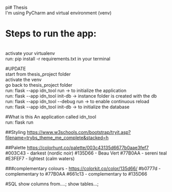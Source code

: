 pi# Thesis 
<br> I'm using PyCharm and virtual environment (venv)
# Steps to run the app:
<br> activate your virtualenv
<br> run: pip install -r requirements.txt in your terminal

#UPDATE
<br>start from thesis_project folder
<br> activate the venv
<br> go back to thesis_project folder
<br> run: flask --app idn_tool run -> to initialize the application
<br> run: flask --app idn_tool init-db -> instance folder is created with the db
<br> run: flask --app idn_tool --debug run -> to enable continuous reload
<br> run: flask --app idn_tool init-db -> to initialize the database

#What is this
An application called idn_tool
<br> run: flask run


##Styling
https://www.w3schools.com/bootstrap/tryit.asp?filename=trybs_theme_me_complete&stacked=h

##Palette
https://colorhunt.co/palette/003c43135d6677b0aae3fef7
#003C43 - darkest (nordic noir)
#135D66 - Beau Vert
#77B0AA - sereni teal
#E3FEF7 - lightest (calm waters)

###complementary colours - https://colorkit.co/color/135d66/
#b0777d - complementary to  #77B0AA
#661c13 - complementary to #135D66

#SQL
show columns from....;
show tables...;
